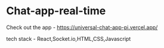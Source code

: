 # Chat-app-real-time
Check out the app - https://universal-chat-app-pi.vercel.app/

tech stack - React,Socket.io,HTML,CSS,Javascript
